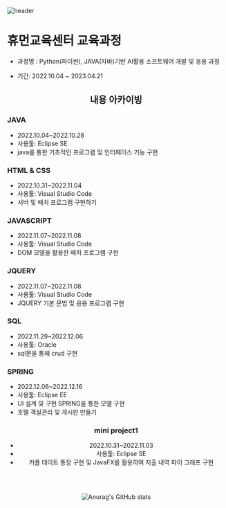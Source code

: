 ![header](https://capsule-render.vercel.app/api?type=wave&color=auto&height=300&section=header&text=I'm%20sara&fontSize=70)
# 휴먼교육센터 교육과정
- 과정명 : Python(파이썬), JAVA(자바)기반 AI활용 소프트웨어 개발 및 응용 과정
* 기간: 2022.10.04 ~ 2023.04.21
<div align="center">

##  내용 아카이빙 

</div>

### JAVA
* 2022.10.04~2022.10.28
* 사용툴: Eclipse SE
* java를 통한 기초적인 프로그램 및 인터페이스 기능 구현
### HTML & CSS
* 2022.10.31~2022.11.04
* 사용툴: Visual Studio Code
* 서버 및 배치 프로그램 구현하기
### JAVASCRIPT
* 2022.11.07~2022.11.08
* 사용툴: Visual Studio Code
* DOM 모델을 활용한 배치 프로그램 구현
### JQUERY
* 2022.11.07~2022.11.08
* 사용툴: Visual Studio Code
* JQUERY 기본 문법 및 응용 프로그램 구현
### SQL
* 2022.11.29~2022.12.06
* 사용툴: Oracle
* sql문을 통해 crud 구현 
### SPRING
* 2022.12.06~2022.12.16
* 사용툴: Eclipse EE
* UI 설계 및 구현 SPRING을 통한 모델 구현
* 호텔 객실관리 및 게시판 만들기

<div align="center">

### mini project1
* 2022.10.31~2022.11.03
* 사용툴: Eclipse SE
* 커플 데이트 통장 구현 및 JavaFX를 활용하여 지출 내역 파이 그래프 구현

</div><br><br>

<div align="center">

![Anurag's GitHub stats](https://github-readme-stats.vercel.app/api?username=tkfk418&theme=nightowl&show_icons=true)

</div>